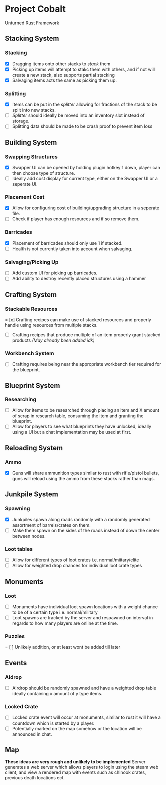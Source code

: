 # Project Cobalt
 Unturned Rust Framework

## Stacking System
### Stacking
- [x] Dragging items onto other stacks to *stack* them
- [x] Picking up items will attempt to stakc them with others, and if not will create a new stack, also supports partial stacking
- [x] Salvaging items acts the same as picking them up.
### Splitting
- [x] Items can be put in the *splitter* allowing for fractions of the stack to be split into new stacks.
- [ ] *Splitter* should ideally be moved into an inventory slot instead of storage.
- [ ] Splitting data should be made to be crash proof to prevent item loss
## Building System
### Swapping Structures
- [x] Swapper UI can be opened by holding plugin hotkey 1 down, player can then choose type of structure.
- [ ] Ideally add cost display for current type, either on the Swapper UI or a seperate UI.
### Placement Cost
- [x] Allow for configuring cost of building/upgrading structure in a seperate file.
- [ ] Check if player has enough resources and if so remove them.
### Barricades
- [x] Placement of barricades should only use 1 if stacked.
- [ ] Health is not currently taken into account when salvaging.
### Salvaging/Picking Up
- [ ] Add custom UI for picking up barricades.
- [ ] Add ability to destroy recently placed structures using a hammer
## Crafting System
### Stackable Resources
= [x] Crafting recipes can make use of stacked resources and properly handle using resources from multiple stacks.
- [ ] Crafting recipes that produce multiple of an item properly grant stacked products *(May already been added idk)*
### Workbench System
- [ ] Crafting requires being near the appropriate workbench tier required for the blueprint.
## Blueprint System
### Researching 
- [ ] Allow for items to be researched through placing an item and X amount of scrap in research table, consuming the item and granting the blueprint.
- [ ] Allow for players to see what blueprints they have unlocked, ideally using a UI but a chat implementation may be used at first.
## Reloading System
### Ammo
- [x] Guns will share ammunition types similar to rust with rifle/pistol bullets, guns will reload using the ammo from these stacks rather than mags.
## Junkpile System
### Spawning
- [x] Junkpiles spawn along roads randomly with a randomly generated assortment of barrels/crates on them.
- [ ] Make them spawn on the sides of the roads instead of down the center between nodes.
### Loot tables
- [ ] Allow for different types of loot crates i.e. normal/miitary/elite
- [ ] Allow for weighted drop chances for individual loot crate types
## Monuments
### Loot
- [ ] Monuments have individual loot spawn locations with a weight chance to be of a certain type i.e. normal/military
- [ ] Loot spawns are tracked by the server and respawned on interval in regards to how many players are online at the time.
### Puzzles
= [ ] Unlikely addition, or at least wont be added till later 
## Events
### Aidrop
- [ ] Airdrop should be randomly spawned and have a weighted drop table ideally containing x amount of y type items.
### Locked Crate
- [ ] Locked crate event will occur at monuments, similar to rust it will have a countdown which is started by a player.
- [ ] Potentially marked on the map somehow or the location will be announced in chat.
## Map
**These ideas are very rough and unlikely to be implemented**
Server generates a web server which allows players to login using the steam web client, and view a rendered map with events such as chinook crates, previous death locations ect.

